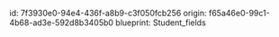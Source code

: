 id: 7f3930e0-94e4-436f-a8b9-c3f050fcb256
origin: f65a46e0-99c1-4b68-ad3e-592d8b3405b0
blueprint: Student_fields

